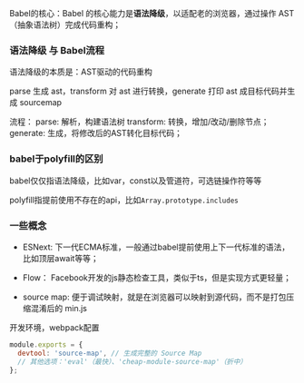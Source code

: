 


Babel的核心：Babel 的核心能力是**语法降级**，以适配老的浏览器，通过操作 AST（抽象语法树）完成代码重构；


### 语法降级 与 Babel流程
语法降级的本质是：AST驱动的代码重构

parse 生成 ast，transform 对 ast 进行转换，generate 打印 ast 成目标代码并生成 sourcemap

流程：
parse: 解析，构建语法树
transform: 转换，增加/改动/删除节点；
generate: 生成，将修改后的AST转化目标代码；


### babel于polyfill的区别

babel仅仅指语法降级，比如var，const以及管道符，可选链操作符等等

polyfill指提前使用不存在的api，比如`Array.prototype.includes`

### 一些概念

- ESNext: 下一代ECMA标准，一般通过babel提前使用上下一代标准的语法，比如顶层await等等；
- Flow： Facebook开发的js静态检查工具，类似于ts，但是实现方式更轻量；


- source map: 便于调试映射，就是在浏览器可以映射到源代码，而不是打包压缩混淆后的 min.js

开发环境，webpack配置
```js
module.exports = {
  devtool: 'source-map', // 生成完整的 Source Map
  // 其他选项：'eval'（最快）、'cheap-module-source-map'（折中）
};

```